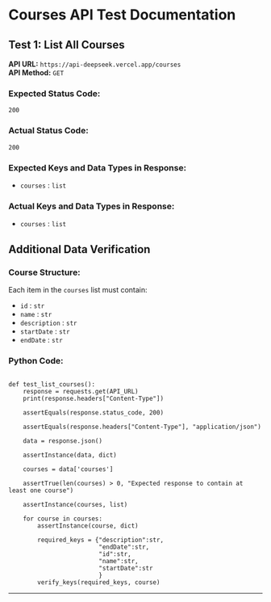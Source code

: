# Courses API Test Documentation

## Test 1: List All Courses

**API URL:** `https://api-deepseek.vercel.app/courses`  
**API Method:** `GET`  

### Expected Status Code:
`200`

### Actual Status Code:
`200`

### Expected Keys and Data Types in Response:
- `courses` : `list`

### Actual Keys and Data Types in Response:
- `courses` : `list`

## Additional Data Verification

### Course Structure:

Each item in the `courses` list must contain:
- `id` : `str`
- `name` : `str`
- `description` : `str`
- `startDate` : `str`
- `endDate` : `str`

### Python Code:
```

def test_list_courses():
    response = requests.get(API_URL)
    print(response.headers["Content-Type"])

    assertEquals(response.status_code, 200)
    
    assertEquals(response.headers["Content-Type"], "application/json")

    data = response.json()
    
    assertInstance(data, dict)
    
    courses = data['courses']
    
    assertTrue(len(courses) > 0, "Expected response to contain at least one course")

    assertInstance(courses, list)

    for course in courses:
        assertInstance(course, dict)

        required_keys = {"description":str,
                         "endDate":str,
                         "id":str,
                         "name":str,
                         "startDate":str
                         }
        verify_keys(required_keys, course)
```
---